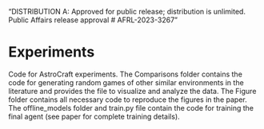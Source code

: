 “DISTRIBUTION A: Approved for public release; distribution is unlimited. Public Affairs release approval # AFRL-2023-3267”

# Experiments
Code for AstroCraft experiments. The Comparisons folder contains the code for generating random games of other similar environments in the literature and provides the file to visualize and analyze the data. The Figure folder contains all necessary code to reproduce the figures in the paper. The offline_models folder and train.py file contain the code for training the final agent (see paper for complete training details).
